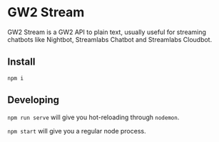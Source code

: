 # GW2 Stream

GW2 Stream is a GW2 API to plain text, usually useful for streaming chatbots like Nightbot, Streamlabs Chatbot and Streamlabs Cloudbot.

## Install

`npm i`

## Developing

`npm run serve` will give you hot-reloading through `nodemon`.

`npm start` will give you a regular node process.